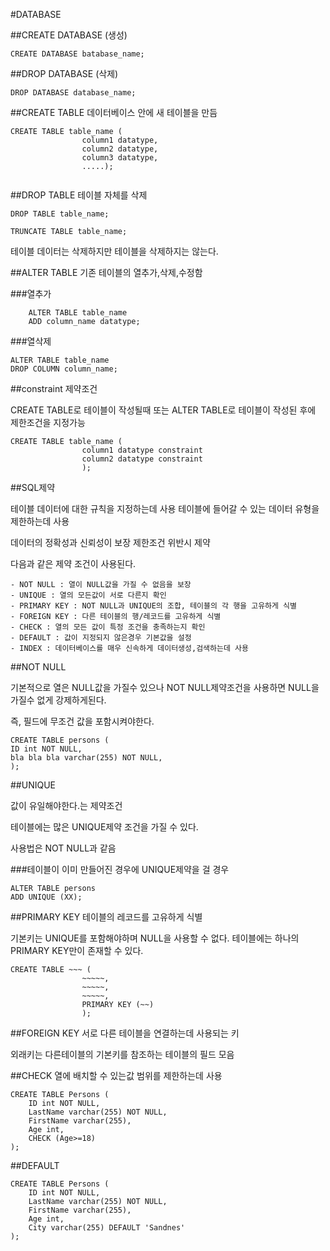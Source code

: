 #DATABASE

##CREATE DATABASE (생성)

```
CREATE DATABASE batabase_name;
```

##DROP DATABASE (삭제)

```
DROP DATABASE database_name;
```

##CREATE TABLE
데이터베이스 안에 새 테이블을 만듬

```
CREATE TABLE table_name (
				column1 datatype,
				column2 datatype,
				column3 datatype,
				.....);
				
```

##DROP TABLE
테이블 자체를 삭제

```
DROP TABLE table_name;
```
```
TRUNCATE TABLE table_name;
```
테이블 데이터는 삭제하지만 테이블을 삭제하지는 않는다.

##ALTER TABLE
기존 테이블의 열추가,삭제,수정함

###열추가
```
	ALTER TABLE table_name
	ADD column_name datatype;
```

###열삭제
```
ALTER TABLE table_name
DROP COLUMN column_name;
```

##constraint
제약조건

CREATE TABLE로 테이블이 작성될때 또는 ALTER TABLE로 테이블이 작성된 후에 제한조건을 지정가능

``` 
CREATE TABLE table_name (
				column1 datatype constraint
				column2 datatype constraint
				);
```
##SQL제약

테이블 데이터에 대한 규칙을 지정하는데 사용
테이블에 들어갈 수 있는 데이터 유형을 제한하는데 사용

데이터의 정확성과 신뢰성이 보장
제한조건 위반시 제약

다음과 같은 제약 조건이 사용된다.

```
- NOT NULL : 열이 NULL값을 가질 수 없음을 보장
- UNIQUE : 열의 모든값이 서로 다른지 확인
- PRIMARY KEY : NOT NULL과 UNIQUE의 조합, 테이블의 각 행을 고유하게 식별
- FOREIGN KEY : 다른 테이블의 행/레코드를 고유하게 식별
- CHECK : 열의 모든 값이 특정 조건을 충족하는지 확인
- DEFAULT : 값이 지정되지 않은경우 기본값을 설정
- INDEX : 데이터베이스를 매우 신속하게 데이터생성,검색하는데 사용
```

##NOT NULL

기본적으로 열은 NULL값을 가질수 있으나 NOT NULL제약조건을 사용하면 NULL을 가질수 없게 강제하게된다.

즉, 필드에 무조건 값을 포함시켜야한다.

```
CREATE TABLE persons (
ID int NOT NULL,
bla bla bla varchar(255) NOT NULL,
);
```

##UNIQUE

값이 유일해야한다.는 제약조건

테이블에는 많은 UNIQUE제약 조건을 가질 수 있다.

사용법은 NOT NULL과 같음

###테이블이 이미 만들어진 경우에 UNIQUE제약을 걸 경우
```
ALTER TABLE persons
ADD UNIQUE (XX);
```

##PRIMARY KEY
테이블의 레코드를 고유하게 식별

기본키는 UNIQUE를 포함해야하며 NULL을 사용할 수 없다.
테이블에는 하나의 PRIMARY KEY만이 존재할 수 있다.

```
CREATE TABLE ~~~ (
				~~~~~,
				~~~~~,
				~~~~~,
				PRIMARY KEY (~~)
				);
```

##FOREIGN KEY
서로 다른 테이블을 연결하는데 사용되는 키

외래키는 다른테이블의 기본키를 참조하는 테이블의 필드 모음

##CHECK
열에 배치할 수 있는값 범위를 제한하는데 사용

```
CREATE TABLE Persons (
    ID int NOT NULL,
    LastName varchar(255) NOT NULL,
    FirstName varchar(255),
    Age int,
    CHECK (Age>=18)
);
```

##DEFAULT

```
CREATE TABLE Persons (
    ID int NOT NULL,
    LastName varchar(255) NOT NULL,
    FirstName varchar(255),
    Age int,
    City varchar(255) DEFAULT 'Sandnes'
);
```

